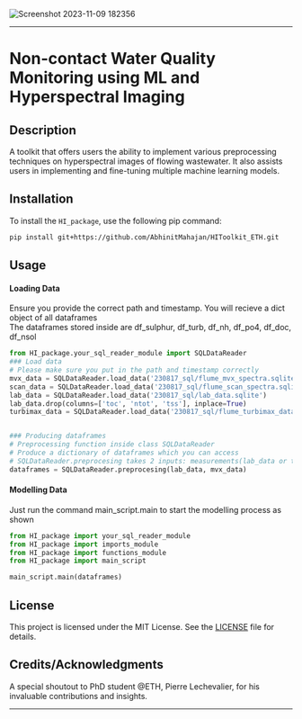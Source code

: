 
![Screenshot 2023-11-09 182356](https://github.com/AbhinitMahajan/HIToolkit_ETH/assets/82913786/994bb1c2-255e-4e27-b7d9-4c91e83621f4)

---

# Non-contact Water Quality Monitoring using ML and Hyperspectral Imaging

## Description
A toolkit that offers users the ability to implement various preprocessing techniques on hyperspectral images of flowing wastewater. It also assists users in implementing and fine-tuning multiple machine learning models.

## Installation
To install the `HI_package`, use the following pip command:
```bash
pip install git+https://github.com/AbhinitMahajan/HIToolkit_ETH.git
```

## Usage

#### Loading Data
Ensure you provide the correct path and timestamp. You will recieve a dict object of all dataframes  
The dataframes stored inside are df_sulphur, df_turb, df_nh, df_po4, df_doc, df_nsol

```python
from HI_package.your_sql_reader_module import SQLDataReader
### Load data
# Please make sure you put in the path and timestamp correctly
mvx_data = SQLDataReader.load_data('230817_sql/flume_mvx_spectra.sqlite')
scan_data = SQLDataReader.load_data('230817_sql/flume_scan_spectra.sqlite', '2023-05-08T09:00:00', '2023-09-01T00:00:00')
lab_data = SQLDataReader.load_data('230817_sql/lab_data.sqlite')
lab_data.drop(columns=['toc', 'ntot', 'tss'], inplace=True)  
turbimax_data = SQLDataReader.load_data('230817_sql/flume_turbimax_data.sqlite', '2023-05-08T09:00:00', '2023-09-01T00:00:00')


### Producing dataframes
# Preprocessing function inside class SQLDataReader
# Produce a dictionary of dataframes which you can access 
# SQLDataReader.preprocesing takes 2 inputs: measurements(lab_data or turbimax_data) and spectra(mvx_data(reflectance) or scan_data(absorbance)) 
dataframes = SQLDataReader.preprocesing(lab_data, mvx_data)
```

#### Modelling Data
Just run the command main_script.main to start the modelling process as shown 
```python
from HI_package import your_sql_reader_module 
from HI_package import imports_module 
from HI_package import functions_module 
from HI_package import main_script

main_script.main(dataframes)
```

## License
This project is licensed under the MIT License. See the [LICENSE](./LICENSE) file for details.

## Credits/Acknowledgments
A special shoutout to PhD student @ETH, Pierre Lechevalier, for his invaluable contributions and insights.

---

